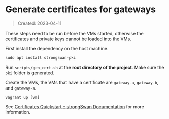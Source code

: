 # Generate certificates for gateways
> Created: 2023-04-11

These steps need to be run before the VMs started, otherwise the certificates and private keys cannot be loaded into the VMs.

First install the dependency on the host machine.

```shell
sudo apt install strongswan-pki
```

Run `scripts/gen_cert.sh` at the **root directory of the project**. Make sure the `pki` folder is generated.

Create the VMs, the VMs that have a certificate are `gateway-a`, `gateway-b`, and `gateway-s`.

```shell
vagrant up [vm]
```

See [Certificates Quickstart :: strongSwan Documentation](https://docs.strongswan.org/docs/5.9/pki/pkiQuickstart.html) for more information.
